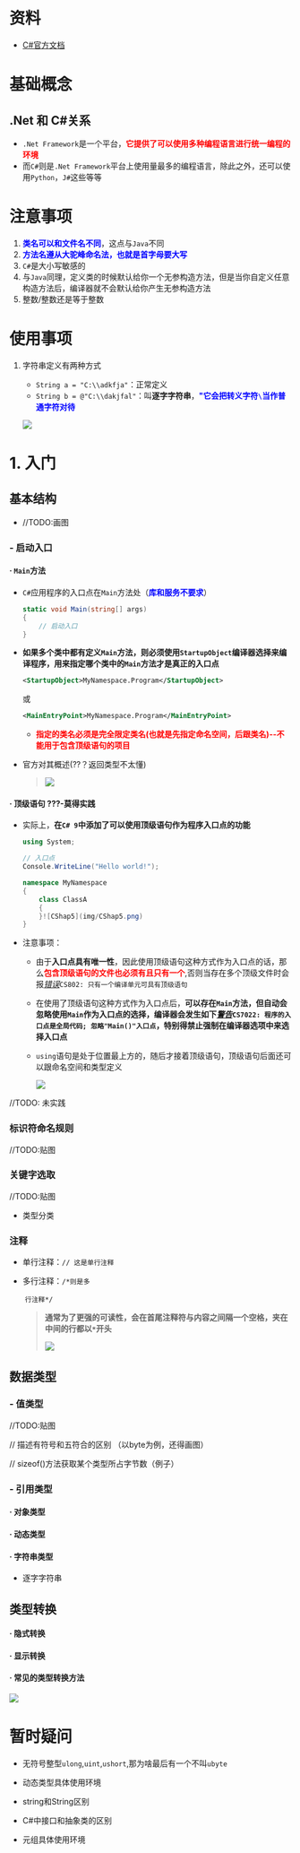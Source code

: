 # 资料

* [C#官方文档](https://learn.microsoft.com/zh-cn/dotnet/csharp/tour-of-csharp/#code-try-0)





# 基础概念

## .Net 和 C#关系

* `.Net Framework`是一个平台，<b style="color:red">它提供了可以使用多种编程语言进行统一编程的环境</b>
* 而`C#`则是`.Net Framework`平台上使用量最多的编程语言，除此之外，还可以使用`Python`，`J#`这些等等







# 注意事项

1. <b style="color:blue">类名可以和文件名不同</b>，这点与`Java`不同
2. <b style="color:blue">方法名遵从大驼峰命名法，也就是首字母要大写</b>
3. `C#`是大小写敏感的
4. 与`Java`同理，定义类的时候默认给你一个无参构造方法，但是当你自定义任意构造方法后，编译器就不会默认给你产生无参构造方法
5. 整数/整数还是等于整数





# 使用事项

1. 字符串定义有两种方式

   * `String a = "C:\\adkfja"`：正常定义
   * `String b = @"C:\\dakjfal"`：叫**逐字字符串**，<b style="color:blue">"它会把转义字符`\`当作普通字符对待</b>

   ![](img/CSharp2.png)



# 1. 入门

## 基本结构

* //TODO:画图



### - 启动入口



#### · `Main`方法

* `C#`应用程序的入口点在`Main`方法处（<b style="color:blue">库和服务不要求</b>）

  ```c#
  static void Main(string[] args)
  {
      // 启动入口
  }
  ```

* **如果多个类中都有定义`Main`方法，则必须使用`StartupObject`编译器选择来编译程序，用来指定哪个类中的`Main`方法才是真正的入口点**

  ```xml
  <StartupObject>MyNamespace.Program</StartupObject>
  ```

  或

  ```xml
  <MainEntryPoint>MyNamespace.Program</MainEntryPoint>
  ```

  * <b style="color:red">指定的类名必须是完全限定类名(也就是先指定命名空间，后跟类名)--不能用于包含顶级语句的项目</b>

* 官方对其概述(??？返回类型不太懂)

  > ![](img/CSharp4.png)







#### · 顶级语句 ???-莫得实践

* 实际上，**在`C# 9`中添加了可以使用顶级语句作为程序入口点的功能**

  ```c#
  using System;
  
  // 入口点
  Console.WriteLine("Hello world!");
  
  namespace MyNamespace
  {
      class ClassA
      {
      }![CShap5](img/CShap5.png)
  }
  ```

* 注意事项：

  * 由于**入口点具有唯一性**，因此使用顶级语句这种方式作为入口点的话，那么<b style="color:red">包含顶级语句的文件也必须有且只有一个</b>,否则当存在多个顶级文件时会报<u>*错误*</u>`CS802: 只有一个编译单元可具有顶级语句`

  * 在使用了顶级语句这种方式作为入口点后，**可以存在`Main`方法，但自动会忽略使用`Main`作为入口点的选择，编译器会发生如下<u>*警告*</u>`CS7022: 程序的入口点是全局代码; 忽略"Main()"入口点`，特别得禁止强制在编译器选项中来选择入口点**

  * `using`语句是处于位置最上方的，随后才接着顶级语句，顶级语句后面还可以跟命名空间和类型定义

    ![](img/CShap5.png)







//TODO: 未实践







### 标识符命名规则

//TODO:贴图

### 关键字选取

//TODO:贴图

* 类型分类

### 注释

* 单行注释：`// 这是单行注释`

* 多行注释：`/*则是多`

  ​				`行注释*/`

  > **通常为了更强的可读性，会在首尾注释符与内容之间隔一个空格，夹在中间的行都以`*`开头**
  >
  > ![](img/CSharp3.png)





## 数据类型

### - 值类型

//TODO:贴图

// 描述有符号和五符合的区别 （以byte为例，还得画图）

// sizeof()方法获取某个类型所占字节数（例子）









### - 引用类型





#### · 对象类型









#### · 动态类型







#### · 字符串类型



* 逐字字符串







### 









## 类型转换



#### · 隐式转换



#### · 显示转换



#### · 常见的类型转换方法





![](img/CSharp1.png)

# 暂时疑问

* 无符号整型`ulong`,`uint`,`ushort`,那为啥最后有一个不叫`ubyte`
* 动态类型具体使用环境

* string和String区别

* C#中接口和抽象类的区别
* 元组具体使用环境